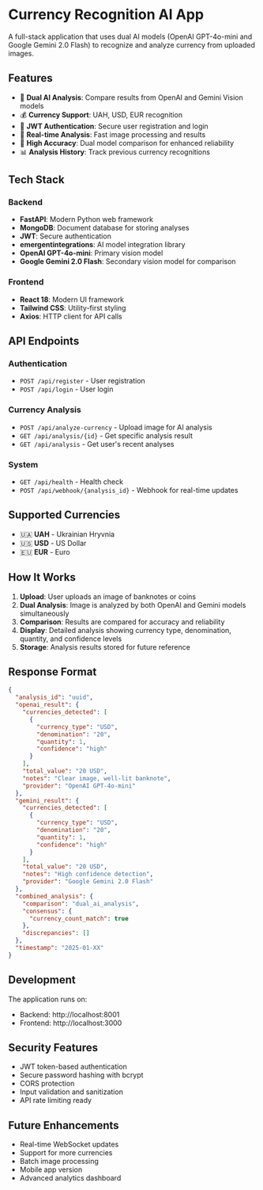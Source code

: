 # Currency Recognition AI App

A full-stack application that uses dual AI models (OpenAI GPT-4o-mini and Google Gemini 2.0 Flash) to recognize and analyze currency from uploaded images.

## Features

- 🤖 **Dual AI Analysis**: Compare results from OpenAI and Gemini Vision models
- 💰 **Currency Support**: UAH, USD, EUR recognition
- 🔐 **JWT Authentication**: Secure user registration and login
- 📱 **Real-time Analysis**: Fast image processing and results
- 🎯 **High Accuracy**: Dual model comparison for enhanced reliability
- 📊 **Analysis History**: Track previous currency recognitions

## Tech Stack

### Backend
- **FastAPI**: Modern Python web framework
- **MongoDB**: Document database for storing analyses
- **JWT**: Secure authentication
- **emergentintegrations**: AI model integration library
- **OpenAI GPT-4o-mini**: Primary vision model
- **Google Gemini 2.0 Flash**: Secondary vision model for comparison

### Frontend
- **React 18**: Modern UI framework
- **Tailwind CSS**: Utility-first styling
- **Axios**: HTTP client for API calls

## API Endpoints

### Authentication
- `POST /api/register` - User registration
- `POST /api/login` - User login

### Currency Analysis
- `POST /api/analyze-currency` - Upload image for AI analysis
- `GET /api/analysis/{id}` - Get specific analysis result
- `GET /api/analysis` - Get user's recent analyses

### System
- `GET /api/health` - Health check
- `POST /api/webhook/{analysis_id}` - Webhook for real-time updates

## Supported Currencies

- 🇺🇦 **UAH** - Ukrainian Hryvnia
- 🇺🇸 **USD** - US Dollar
- 🇪🇺 **EUR** - Euro

## How It Works

1. **Upload**: User uploads an image of banknotes or coins
2. **Dual Analysis**: Image is analyzed by both OpenAI and Gemini models simultaneously
3. **Comparison**: Results are compared for accuracy and reliability
4. **Display**: Detailed analysis showing currency type, denomination, quantity, and confidence levels
5. **Storage**: Analysis results stored for future reference

## Response Format

```json
{
  "analysis_id": "uuid",
  "openai_result": {
    "currencies_detected": [
      {
        "currency_type": "USD",
        "denomination": "20",
        "quantity": 1,
        "confidence": "high"
      }
    ],
    "total_value": "20 USD",
    "notes": "Clear image, well-lit banknote",
    "provider": "OpenAI GPT-4o-mini"
  },
  "gemini_result": {
    "currencies_detected": [
      {
        "currency_type": "USD", 
        "denomination": "20",
        "quantity": 1,
        "confidence": "high"
      }
    ],
    "total_value": "20 USD",
    "notes": "High confidence detection",
    "provider": "Google Gemini 2.0 Flash"
  },
  "combined_analysis": {
    "comparison": "dual_ai_analysis",
    "consensus": {
      "currency_count_match": true
    },
    "discrepancies": []
  },
  "timestamp": "2025-01-XX"
}
```

## Development

The application runs on:
- Backend: http://localhost:8001
- Frontend: http://localhost:3000

## Security Features

- JWT token-based authentication
- Secure password hashing with bcrypt
- CORS protection
- Input validation and sanitization
- API rate limiting ready

## Future Enhancements

- Real-time WebSocket updates
- Support for more currencies
- Batch image processing
- Mobile app version
- Advanced analytics dashboard
